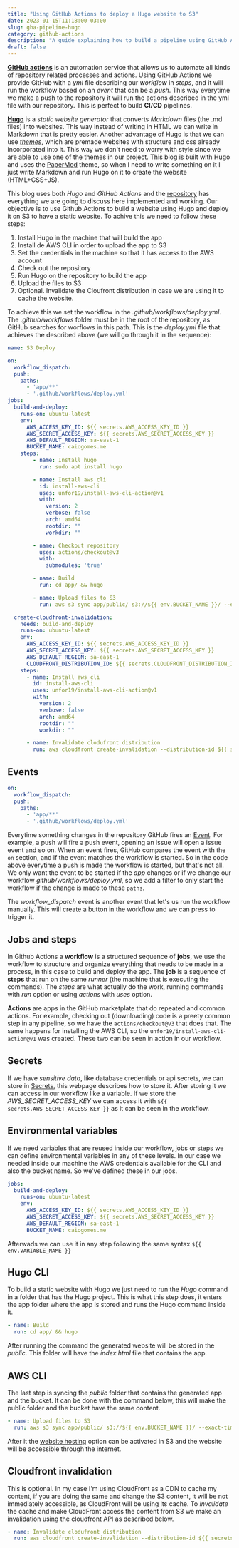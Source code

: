 ```yaml
---
title: "Using GitHub Actions to deploy a Hugo website to S3"
date: 2023-01-15T11:18:00-03:00
slug: gha-pipeline-hugo
category: github-actions
description: "A guide explaining how to build a pipeline using GitHub Actions to deploy a static website created with Hugo to S3"
draft: false
---
```


[**GitHub actions**](https://docs.github.com/en/actions/quickstart) is an automation service that allows us to automate all kinds of repository related processes and actions. Using GitHub Actions we provide GitHub with a *yml* file describing our *workflow* in *steps*, and it will run the workflow based on an *event* that can be a *push*. This way everytime we make a push to the repository it will run the actions described in the yml file with our repository. This is perfect to build **CI/CD** pipelines.

[**Hugo**](https://gohugo.io/) is a *static website generator* that converts *Markdown* files (the .md files) into websites. This way instead of writing in HTML we can write in Markdown that is pretty easier. Another advantage of Hugo is that we can use [*themes*](https://themes.gohugo.io/), which are premade websites with structure and css already incorporated into it. This way we don't need to worry with style since we are able to use one of the themes in our project. This blog is built with Hugo and uses the [PaperMod](https://themes.gohugo.io/themes/hugo-papermod/) theme, so when I need to write something on it I just write Markdown and run Hugo on it to create the website (HTML+CSS+JS).

This blog uses both *Hugo* and *GitHub Actions* and the [repository](https://github.com/caiocsgomes/caiogomes.me) has everything we are going to discuss here implemented and working. Our objective is to use Github Actions to build a website using Hugo and deploy it on S3 to have a static website. To achive this we need to follow these steps:

1. Install Hugo in the machine that will build the app
2. Install de AWS CLI in order to upload the app to S3
3. Set the credentials in the machine so that it has access to the AWS account
4. Check out the repository
5. Run Hugo on the repository to build the app
6. Upload the files to S3
7. Optional. Invalidate the Cloufront distribution in case we are using it to cache the website.

To achieve this we set the workflow in the *.github/workflows/deploy.yml*. The *.github/workflows* folder must be in the root of the repository, as GitHub searches for worflows in this path. This is the *deploy.yml* file that achieves the described above (we will go through it in the sequence):

```yml
name: S3 Deploy

on:
  workflow_dispatch:
  push:
    paths:
      - 'app/**'
      - '.github/workflows/deploy.yml'
jobs:
  build-and-deploy:
    runs-on: ubuntu-latest
    env:
      AWS_ACCESS_KEY_ID: ${{ secrets.AWS_ACCESS_KEY_ID }}
      AWS_SECRET_ACCESS_KEY: ${{ secrets.AWS_SECRET_ACCESS_KEY }}
      AWS_DEFAULT_REGION: sa-east-1
      BUCKET_NAME: caiogomes.me
    steps:
        - name: Install hugo
          run: sudo apt install hugo

        - name: Install aws cli
          id: install-aws-cli
          uses: unfor19/install-aws-cli-action@v1
          with:
            version: 2
            verbose: false
            arch: amd64
            rootdir: ""
            workdir: "" 

        - name: Checkout repository
          uses: actions/checkout@v3
          with:
            submodules: 'true'

        - name: Build
          run: cd app/ && hugo

        - name: Upload files to S3
          run: aws s3 sync app/public/ s3://${{ env.BUCKET_NAME }}/ --exact-timestamps --delete

  create-cloudfront-invalidation:
    needs: build-and-deploy
    runs-on: ubuntu-latest
    env:
      AWS_ACCESS_KEY_ID: ${{ secrets.AWS_ACCESS_KEY_ID }}
      AWS_SECRET_ACCESS_KEY: ${{ secrets.AWS_SECRET_ACCESS_KEY }}
      AWS_DEFAULT_REGION: sa-east-1
      CLOUDFRONT_DISTRIBUTION_ID: ${{ secrets.CLOUDFRONT_DISTRIBUTION_ID }}
    steps:
      - name: Install aws cli
        id: install-aws-cli
        uses: unfor19/install-aws-cli-action@v1
        with:
          version: 2
          verbose: false
          arch: amd64
          rootdir: ""
          workdir: "" 

      - name: Invalidate clodufront distribution
        run: aws cloudfront create-invalidation --distribution-id ${{ secrets.CLOUDFRONT_DISTRIBUTION_ID }} --paths "/*"
```

## Events

```yml
on:
  workflow_dispatch:
  push:
    paths:
      - 'app/**'
      - '.github/workflows/deploy.yml'
```

Everytime something changes in the repository GitHub fires an [Event](https://docs.github.com/en/actions/using-workflows/events-that-trigger-workflows). For example, a push will fire a push event, opening an issue will open a issue event and so on. When an event fires, GitHub compares the event with the `on` section, and if the event matches the workflow is started. So in the code above everytime a push is made the workflow is started, but that's not all. We only want the event to be started if the *app* changes or if we change our workflow *github/workflows/deploy.yml*, so we add a filter to only start the workflow if the change is made to these `paths`.

The *workflow_dispatch* event is another event that let's us run the workflow manually. This will create a button in the workflow and we can press to trigger it.

## Jobs and steps
In Github Actions a **workflow** is a structured sequence of **jobs**, we use the workflow to structure and organize everything that needs to be made in a process, in this case to build and deploy the app. The **job** is a sequence of **steps** that run on the same *runner* (the machine that is executing the commands). The *steps* are what actually do the work, running commands with *run* option or using *actions* with *uses* option. 

**Actions** are apps in the GitHub marketplate that do repeated and common actions. For example, checking out (downloading) code is a preety common step in any pipeline, so we have the `actions/checkout@v3` that does that. The same happens for installing the AWS CLI, so the `unfor19/install-aws-cli-action@v1` was created. These two can be seen in action in our workflow.

## Secrets

If we have *sensitive data*, like database credentials or api secrets, we can store in [Secrets](https://docs.github.com/en/actions/security-guides/encrypted-secrets), this webpage describes how to store it. After storing it we can access in our workflow like a variable. If we store the *AWS_SECRET_ACCESS_KEY* we can access it with `${{ secrets.AWS_SECRET_ACCESS_KEY }}` as it can be seen in the workflow.

## Environmental variables
If we need variables that are reused inside our workflow, jobs or steps we can define environmental variables in any of these levels. In our case we needed inside our machine the AWS credentials available for the CLI and also the bucket name. So we've defined these in our jobs.

```yml
jobs:
  build-and-deploy:
    runs-on: ubuntu-latest
    env:
      AWS_ACCESS_KEY_ID: ${{ secrets.AWS_ACCESS_KEY_ID }}
      AWS_SECRET_ACCESS_KEY: ${{ secrets.AWS_SECRET_ACCESS_KEY }}
      AWS_DEFAULT_REGION: sa-east-1
      BUCKET_NAME: caiogomes.me
```

Afterwads we can use it in any step following the same syntax `${{ env.VARIABLE_NAME }}`


## Hugo CLI

To build a static website with Hugo we just need to run the *Hugo* command in a folder that has the Hugo project. This is what this step does, it enters the app folder where the app is stored and runs the Hugo command inside it.

```yml
- name: Build
  run: cd app/ && hugo
```

After running the command the generated website will be stored in the *public*. This folder will have the *index.html* file that contains the app.

## AWS CLI

The last step is syncing the *public* folder that contains the generated app and the bucket. It can be done with the command below, this will make the public folder and the bucket have the same content.

```yml
- name: Upload files to S3
  run: aws s3 sync app/public/ s3://${{ env.BUCKET_NAME }}/ --exact-timestamps --delete
```

After it the [website hosting](https://docs.aws.amazon.com/AmazonS3/latest/userguide/WebsiteHosting.html) option can be activated in S3 and the website will be accessible through the internet.

## Cloudfront invalidation
This is optional. In my case I'm using CloudFront as a CDN to cache my content, if you are doing the same and change the S3 content, it will be not immediately accessible, as CloudFront will be using its cache. To *invalidate* the cache and make CloudFront access the content from S3 we make an invalidation using the cloudfront API as described below.


```yml
- name: Invalidate clodufront distribution
  run: aws cloudfront create-invalidation --distribution-id ${{ secrets.CLOUDFRONT_DISTRIBUTION_ID }} --paths "/*"
```